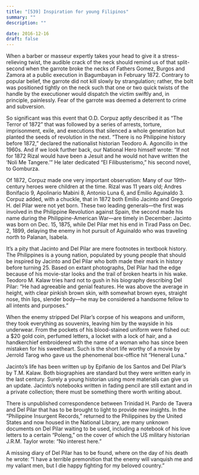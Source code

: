 ```yaml
---
title: "[539] Inspiration for young Filipinos"
summary: ""
description: ""

date: 2016-12-16
draft: false
---
```


When a barber or masseur expertly takes your head to give it a stress-relieving twist, the audible crack of the neck should remind us of that split-second when the garrote broke the necks of Fathers Gomez, Burgos and Zamora at a public execution in Bagumbayan in February 1872. Contrary to popular belief, the garrote did not kill slowly by strangulation; rather, the bolt was positioned tightly on the neck such that one or two quick twists of the handle by the executioner would dispatch the victim swiftly and, in principle, painlessly. Fear of the garrote was deemed a deterrent to crime and subversion.

So significant was this event that O.D. Corpuz aptly described it as “The Terror of 1872” that was followed by a series of arrests, torture, imprisonment, exile, and executions that silenced a whole generation but planted the seeds of revolution in the next. “There is no Philippine history before 1872,” declared the nationalist historian Teodoro A. Agoncillo in the 1960s. And if we look further back, our National Hero himself wrote: “If not for 1872 Rizal would have been a Jesuit and he would not have written the ‘Noli Me Tangere.’” He later dedicated “El Filibusterismo,” his second novel, to Gomburza.

Of 1872, Corpuz made one very important observation: Many of our 19th-century heroes were children at the time. Rizal was 11 years old; Andres Bonifacio 9, Apolinario Mabini 8, Antonio Luna 6, and Emilio Aguinaldo 3. Corpuz added, with a chuckle, that in 1872 both Emilio Jacinto and Gregorio H. del Pilar were not yet born. These two leading generals—the first was involved in the Philippine Revolution against Spain, the second made his name during the Philippine-American War—are timely in December: Jacinto was born on Dec. 15, 1875, while Del Pilar met his end in Tirad Pass on Dec. 2, 1899, delaying the enemy in hot pursuit of Aguinaldo who was traveling north to Palanan, Isabela.

It’s a pity that Jacinto and Del Pilar are mere footnotes in textbook history. The Philippines is a young nation, populated by young people that should be inspired by Jacinto and Del Pilar who both made their mark in history before turning 25. Based on extant photographs, Del Pilar had the edge because of his movie-star looks and the trail of broken hearts in his wake. Teodoro M. Kalaw tries hard not to gush in his biography describing Del Pilar: “He had agreeable and genial features. He was above the average in height, with clear pinkish brown skin, with somewhat brown eyes, straight nose, thin lips, slender body—he may be considered a handsome fellow to all intents and purposes.”

When the enemy stripped Del Pilar’s corpse of his weapons and uniform, they took everything as souvenirs, leaving him by the wayside in his underwear. From the pockets of his blood-stained uniform were fished out: a $20 gold coin, perfumed letters, a locket with a lock of hair, and a handkerchief embroidered with the name of a woman who has since been mistaken for his sweetheart. Such is the short life worthy of a movie by Jerrold Tarog who gave us the phenomenal box-office hit “Heneral Luna.”

Jacinto’s life has been written up by Epifanio de los Santos and Del Pilar’s by T.M. Kalaw. Both biographies are standard but they were written early in the last century. Surely a young historian using more materials can give us an update. Jacinto’s notebooks written in fading pencil are still extant and in a private collection; there must be something there worth writing about.

There is unpublished correspondence between Trinidad H. Pardo de Tavera and Del Pilar that has to be brought to light to provide new insights. In the “Philippine Insurgent Records,” returned to the Philippines by the United States and now housed in the National Library, are many unknown documents on Del Pilar waiting to be used, including a notebook of his love letters to a certain “Poleng,” on the cover of which the US military historian J.R.M. Taylor wrote: “No interest here.”

A missing diary of Del Pilar has to be found, where on the day of his death he wrote: “I have a terrible premonition that the enemy will vanquish me and my valiant men, but I die happy fighting for my beloved country.”
